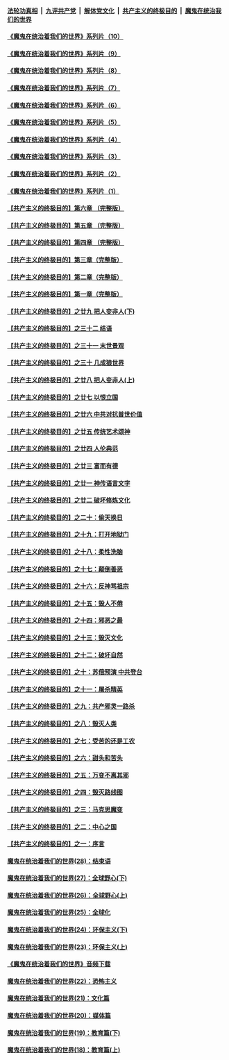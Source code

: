 ####  [法轮功真相](../../../../basic/blob/master/README.md?t=08151202) &nbsp;|&nbsp; [九评共产党](../../../../9ping.md/blob/master/README.md?t=08151202) &nbsp;|&nbsp; [解体党文化](../../../../jtdwh.md/blob/master/README.md?t=08151202)  &nbsp;|&nbsp; [共产主义的终极目的](../../../../gczydzjmd.md/blob/master/README.md?t=08151202) &nbsp;|&nbsp; [魔鬼在统治我们的世界](../../../../mgztzwmdsj.md/blob/master/README.md?t=08151202) 

#### [《魔鬼在统治着我们的世界》系列片（10）](../pages/nsc422/n12292670.md?t=08151202) 

#### [《魔鬼在统治着我们的世界》系列片（9）](../pages/nsc422/n12290859.md?t=08151202) 

#### [《魔鬼在统治着我们的世界》系列片（8）](../pages/nsc422/n12287445.md?t=08151202) 

#### [《魔鬼在统治着我们的世界》系列片（7）](../pages/nsc422/n12283425.md?t=08151202) 

#### [《魔鬼在统治着我们的世界》系列片（6）](../pages/nsc422/n12282314.md?t=08151202) 

#### [《魔鬼在统治着我们的世界》系列片（5）](../pages/nsc422/n12281419.md?t=08151202) 

#### [《魔鬼在统治着我们的世界》系列片（4）](../pages/nsc422/n12274024.md?t=08151202) 

#### [《魔鬼在统治着我们的世界》系列片（3）](../pages/nsc422/n12271322.md?t=08151202) 

#### [《魔鬼在统治着我们的世界》系列片（2）](../pages/nsc422/n12269049.md?t=08151202) 

#### [《魔鬼在统治着我们的世界》系列片（1）](../pages/nsc422/n12267575.md?t=08151202) 

#### [【共产主义的终极目的】第六章 （完整版）](../pages/nsc422/n11428913.md?t=08151202) 

#### [【共产主义的终极目的】第五章 （完整版）](../pages/nsc422/n11428912.md?t=08151202) 

#### [【共产主义的终极目的】第四章 （完整版）](../pages/nsc422/n11428907.md?t=08151202) 

#### [【共产主义的终极目的】第三章（完整版）](../pages/nsc422/n11428848.md?t=08151202) 

#### [【共产主义的终极目的】第二章（完整版）](../pages/nsc422/n11428831.md?t=08151202) 

#### [【共产主义的终极目的】第一章（完整版）](../pages/nsc422/n11417651.md?t=08151202) 

#### [【共产主义的终极目的】之廿九 把人变非人(下)](../pages/nsc422/n11344140.md?t=08151202) 

#### [【共产主义的终极目的】之三十二 结语](../pages/nsc422/n11360535.md?t=08151202) 

#### [【共产主义的终极目的】之三十一 末世景观](../pages/nsc422/n11351129.md?t=08151202) 

#### [【共产主义的终极目的】之三十 几成狼世界](../pages/nsc422/n11348280.md?t=08151202) 

#### [【共产主义的终极目的】之廿八 把人变非人(上)](../pages/nsc422/n11340492.md?t=08151202) 

#### [【共产主义的终极目的】之廿七 以恨立国](../pages/nsc422/n11336944.md?t=08151202) 

#### [【共产主义的终极目的】之廿六 中共对抗普世价值](../pages/nsc422/n11324785.md?t=08151202) 

#### [【共产主义的终极目的】之廿五 传统艺术颂神](../pages/nsc422/n11296396.md?t=08151202) 

#### [【共产主义的终极目的】之廿四 人伦典范](../pages/nsc422/n11296397.md?t=08151202) 

#### [【共产主义的终极目的】之廿三 富而有德](../pages/nsc422/n11283598.md?t=08151202) 

#### [【共产主义的终极目的】之廿一 神传语言文字](../pages/nsc422/n11263265.md?t=08151202) 

#### [【共产主义的终极目的】之廿二 破坏修炼文化](../pages/nsc422/n11245728.md?t=08151202) 

#### [【共产主义的终极目的】之二十：偷天换日](../pages/nsc422/n11238846.md?t=08151202) 

#### [【共产主义的终极目的】之十九：打开地狱门](../pages/nsc422/n11206376.md?t=08151202) 

#### [【共产主义的终极目的】之十八：柔性洗脑](../pages/nsc422/n11199994.md?t=08151202) 

#### [【共产主义的终极目的】之十七：颠倒善恶](../pages/nsc422/n11179782.md?t=08151202) 

#### [【共产主义的终极目的】之十六：反神骂祖宗](../pages/nsc422/n11166798.md?t=08151202) 

#### [【共产主义的终极目的】之十五：毁人不倦](../pages/nsc422/n11166792.md?t=08151202) 

#### [【共产主义的终极目的】之十四：邪恶之最](../pages/nsc422/n11150249.md?t=08151202) 

#### [【共产主义的终极目的】之十三：毁灭文化](../pages/nsc422/n11135227.md?t=08151202) 

#### [【共产主义的终极目的】之十二：破坏自然](../pages/nsc422/n11135214.md?t=08151202) 

#### [【共产主义的终极目的】之十：苏俄预演 中共登台](../pages/nsc422/n11118424.md?t=08151202) 

#### [【共产主义的终极目的】之十一：屠杀精英](../pages/nsc422/n11118442.md?t=08151202) 

#### [【共产主义的终极目的】之九：共产邪灵一路杀](../pages/nsc422/n11114139.md?t=08151202) 

#### [【共产主义的终极目的】之八：毁灭人类](../pages/nsc422/n11108503.md?t=08151202) 

#### [【共产主义的终极目的】之七：受苦的还是工农](../pages/nsc422/n11101809.md?t=08151202) 

#### [【共产主义的终极目的】之六：甜头和苦头](../pages/nsc422/n11096971.md?t=08151202) 

#### [【共产主义的终极目的】之五：万变不离其邪](../pages/nsc422/n11091285.md?t=08151202) 

#### [【共产主义的终极目的】之四：毁灭路线图](../pages/nsc422/n11086284.md?t=08151202) 

#### [【共产主义的终极目的】之三：马克思魔变](../pages/nsc422/n11061941.md?t=08151202) 

#### [【共产主义的终极目的】之二：中心之国](../pages/nsc422/n11047728.md?t=08151202) 

#### [【共产主义的终极目的】之一：序言](../pages/nsc422/n11086077.md?t=08151202) 

#### [魔鬼在统治着我们的世界(28)：结束语](../pages/nsc422/n10936246.md?t=08151202) 

#### [魔鬼在统治着我们的世界(27)：全球野心(下)](../pages/nsc422/n10928319.md?t=08151202) 

#### [魔鬼在统治着我们的世界(26)：全球野心(上)](../pages/nsc422/n10900318.md?t=08151202) 

#### [魔鬼在统治着我们的世界(25)：全球化](../pages/nsc422/n10788205.md?t=08151202) 

#### [魔鬼在统治着我们的世界(24)：环保主义(下)](../pages/nsc422/n10695307.md?t=08151202) 

#### [魔鬼在统治着我们的世界(23)：环保主义(上)](../pages/nsc422/n10688613.md?t=08151202) 

#### [《魔鬼在统治着我们的世界》音频下载](../pages/nsc422/n10635553.md?t=08151202) 

#### [魔鬼在统治着我们的世界(22)：恐怖主义](../pages/nsc422/n10614727.md?t=08151202) 

#### [魔鬼在统治着我们的世界(21)：文化篇](../pages/nsc422/n10597706.md?t=08151202) 

#### [魔鬼在统治着我们的世界(20)：媒体篇](../pages/nsc422/n10586579.md?t=08151202) 

#### [魔鬼在统治着我们的世界(19)：教育篇(下)](../pages/nsc422/n10564808.md?t=08151202) 

#### [魔鬼在统治着我们的世界(18)：教育篇(上)](../pages/nsc422/n10526970.md?t=08151202) 

